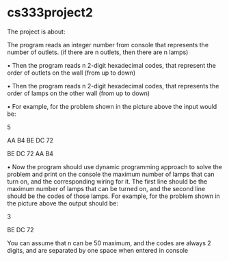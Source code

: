 # cs333project2

The project is about:

The program reads an integer number from console that represents the number of outlets. 
(if there are n outlets, then there are n lamps)

• Then the program reads n 2-digit hexadecimal codes, that represent the order of outlets on 
the wall (from up to down)

• Then the program reads n 2-digit hexadecimal codes, that represents the order of lamps on 
the other wall (from up to down)

• For example, for the problem shown in the picture above the input would be:

5

AA B4 BE DC 72

BE DC 72 AA B4

• Now the program should use dynamic programming approach to solve the problem and 
print on the console the maximum number of lamps that can turn on, and the corresponding 
wiring for it. The first line should be the maximum number of lamps that can be turned on, 
and the second line should be the codes of those lamps. For example, for the problem 
shown in the picture above the output should be:

3

BE DC 72

You can assume that n can be 50 maximum, and the codes are always 2 digits, and are separated by 
one space when entered in console
